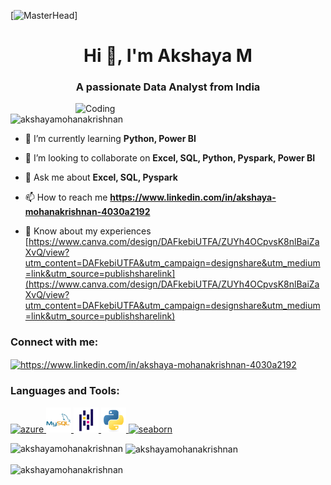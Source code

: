 [![MasterHead]([https://1.bp.blogspot.com/-7A4WynwLsM...](https://iconscout.com/lottie/woman-presenting-data-analytics-8636714))]
<h1 align="center">Hi 👋, I'm Akshaya M</h1>
<h3 align="center">A passionate Data Analyst from India</h3>
<img align="right" alt="Coding" width="400" src="https://camo.githubusercontent.com/a034f9ccd09e1d5f09cae408937e035d33fb1c616361f53a39bd050ab68d1b67/68747470733a2f2f6d656469612e74656e6f722e636f6d2f53353962506b543070716341414141432f70726f6772616d6d696e672e676966">


<p align="left"> <img src="https://komarev.com/ghpvc/?username=akshayamohanakrishnan&label=Profile%20views&color=0e75b6&style=flat" alt="akshayamohanakrishnan" /> </p>


- 🌱 I’m currently learning **Python, Power BI**

- 👯 I’m looking to collaborate on **Excel, SQL, Python, Pyspark, Power BI**

- 💬 Ask me about **Excel, SQL, Pyspark**

- 📫 How to reach me **https://www.linkedin.com/in/akshaya-mohanakrishnan-4030a2192**

- 📄 Know about my experiences [https://www.canva.com/design/DAFkebiUTFA/ZUYh4OCpvsK8nlBaiZaXvQ/view?utm_content=DAFkebiUTFA&utm_campaign=designshare&utm_medium=link&utm_source=publishsharelink](https://www.canva.com/design/DAFkebiUTFA/ZUYh4OCpvsK8nlBaiZaXvQ/view?utm_content=DAFkebiUTFA&utm_campaign=designshare&utm_medium=link&utm_source=publishsharelink)

<h3 align="left">Connect with me:</h3>
<p align="left">
<a href="https://linkedin.com/in/https://www.linkedin.com/in/akshaya-mohanakrishnan-4030a2192" target="blank"><img align="center" src="https://raw.githubusercontent.com/rahuldkjain/github-profile-readme-generator/master/src/images/icons/Social/linked-in-alt.svg" alt="https://www.linkedin.com/in/akshaya-mohanakrishnan-4030a2192" height="30" width="40" /></a>
</p>

<h3 align="left">Languages and Tools:</h3>
<p align="left"> <a href="https://azure.microsoft.com/en-in/" target="_blank" rel="noreferrer"> <img src="https://www.vectorlogo.zone/logos/microsoft_azure/microsoft_azure-icon.svg" alt="azure" width="40" height="40"/> </a> <a href="https://www.mysql.com/" target="_blank" rel="noreferrer"> <img src="https://raw.githubusercontent.com/devicons/devicon/master/icons/mysql/mysql-original-wordmark.svg" alt="mysql" width="40" height="40"/> </a> <a href="https://pandas.pydata.org/" target="_blank" rel="noreferrer"> <img src="https://raw.githubusercontent.com/devicons/devicon/2ae2a900d2f041da66e950e4d48052658d850630/icons/pandas/pandas-original.svg" alt="pandas" width="40" height="40"/> </a> <a href="https://www.python.org" target="_blank" rel="noreferrer"> <img src="https://raw.githubusercontent.com/devicons/devicon/master/icons/python/python-original.svg" alt="python" width="40" height="40"/> </a> <a href="https://seaborn.pydata.org/" target="_blank" rel="noreferrer"> <img src="https://seaborn.pydata.org/_images/logo-mark-lightbg.svg" alt="seaborn" width="40" height="40"/> </a> </p>

<p><img align="left" src="https://github-readme-stats.vercel.app/api/top-langs?username=akshayamohanakrishnan&show_icons=true&locale=en&layout=compact" alt="akshayamohanakrishnan" /></p>

<p>&nbsp;<img align="center" src="https://github-readme-stats.vercel.app/api?username=akshayamohanakrishnan&show_icons=true&locale=en" alt="akshayamohanakrishnan" /></p>

<p><img align="center" src="https://github-readme-streak-stats.herokuapp.com/?user=akshayamohanakrishnan&" alt="akshayamohanakrishnan" /></p>
